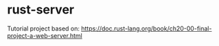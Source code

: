 # rust-server
Tutorial project based on: https://doc.rust-lang.org/book/ch20-00-final-project-a-web-server.html
